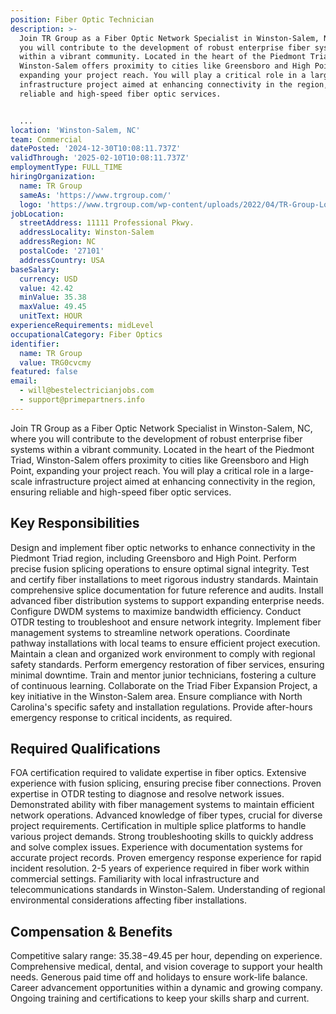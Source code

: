 ```yaml
---
position: Fiber Optic Technician
description: >-
  Join TR Group as a Fiber Optic Network Specialist in Winston-Salem, NC, where
  you will contribute to the development of robust enterprise fiber systems
  within a vibrant community. Located in the heart of the Piedmont Triad,
  Winston-Salem offers proximity to cities like Greensboro and High Point,
  expanding your project reach. You will play a critical role in a large-scale
  infrastructure project aimed at enhancing connectivity in the region, ensuring
  reliable and high-speed fiber optic services.


  ...
location: 'Winston-Salem, NC'
team: Commercial
datePosted: '2024-12-30T10:08:11.737Z'
validThrough: '2025-02-10T10:08:11.737Z'
employmentType: FULL_TIME
hiringOrganization:
  name: TR Group
  sameAs: 'https://www.trgroup.com/'
  logo: 'https://www.trgroup.com/wp-content/uploads/2022/04/TR-Group-Logo.png'
jobLocation:
  streetAddress: 11111 Professional Pkwy.
  addressLocality: Winston-Salem
  addressRegion: NC
  postalCode: '27101'
  addressCountry: USA
baseSalary:
  currency: USD
  value: 42.42
  minValue: 35.38
  maxValue: 49.45
  unitText: HOUR
experienceRequirements: midLevel
occupationalCategory: Fiber Optics
identifier:
  name: TR Group
  value: TRG0cvcmy
featured: false
email:
  - will@bestelectricianjobs.com
  - support@primepartners.info
---
```




Join TR Group as a Fiber Optic Network Specialist in Winston-Salem, NC, where you will contribute to the development of robust enterprise fiber systems within a vibrant community. Located in the heart of the Piedmont Triad, Winston-Salem offers proximity to cities like Greensboro and High Point, expanding your project reach. You will play a critical role in a large-scale infrastructure project aimed at enhancing connectivity in the region, ensuring reliable and high-speed fiber optic services.

## Key Responsibilities
Design and implement fiber optic networks to enhance connectivity in the Piedmont Triad region, including Greensboro and High Point. Perform precise fusion splicing operations to ensure optimal signal integrity. Test and certify fiber installations to meet rigorous industry standards. Maintain comprehensive splice documentation for future reference and audits. Install advanced fiber distribution systems to support expanding enterprise needs. Configure DWDM systems to maximize bandwidth efficiency. Conduct OTDR testing to troubleshoot and ensure network integrity. Implement fiber management systems to streamline network operations. Coordinate pathway installations with local teams to ensure efficient project execution. Maintain a clean and organized work environment to comply with regional safety standards. Perform emergency restoration of fiber services, ensuring minimal downtime. Train and mentor junior technicians, fostering a culture of continuous learning. Collaborate on the Triad Fiber Expansion Project, a key initiative in the Winston-Salem area. Ensure compliance with North Carolina's specific safety and installation regulations. Provide after-hours emergency response to critical incidents, as required.

## Required Qualifications
FOA certification required to validate expertise in fiber optics. Extensive experience with fusion splicing, ensuring precise fiber connections. Proven expertise in OTDR testing to diagnose and resolve network issues. Demonstrated ability with fiber management systems to maintain efficient network operations. Advanced knowledge of fiber types, crucial for diverse project requirements. Certification in multiple splice platforms to handle various project demands. Strong troubleshooting skills to quickly address and solve complex issues. Experience with documentation systems for accurate project records. Proven emergency response experience for rapid incident resolution. 2-5 years of experience required in fiber work within commercial settings. Familiarity with local infrastructure and telecommunications standards in Winston-Salem. Understanding of regional environmental considerations affecting fiber installations.

## Compensation & Benefits
Competitive salary range: $35.38-$49.45 per hour, depending on experience. Comprehensive medical, dental, and vision coverage to support your health needs. Generous paid time off and holidays to ensure work-life balance. Career advancement opportunities within a dynamic and growing company. Ongoing training and certifications to keep your skills sharp and current.
